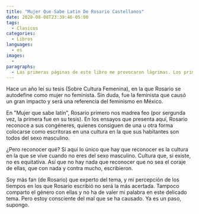 ```yaml
---
title: "Mujer Que Sabe Latin De Rosario Castellanos"
date: 2020-08-08T23:39:46-05:00
tags:
  - Clasicos
categories:
  - Libros
languages:
  - es
images:
  -
paragraphs:
  - Las primeras páginas de este libro me provocaron lágrimas. Los primeros ensayos del libro son la bofetada más dolorosa que me han dado, sí que dolió, ese dolor que hace un nudo en la garganta, que no te deja hablar y sientes que te asfixia.
---
```


Hace un año leí su tesis (Sobre Cultura Femenina), en la que Rosario se autodefine como mujer no feminista. Sin duda, fue la feminista que causó un gran impacto y será una referencia del feminismo en México.

En "Mujer que sabe latín", Rosario primero nos madrea feo (por sergunda vez, la primera fue en su tesis). En los ensayos que presenta aquí, Rosario reconoce a sus congéneres, quienes consiguen de una u otra forma colocarse como escritoras en una cultura en la que sus habitantes son todos del sexo masculino.

¿Pero reconocer qué? Si aquí lo único que hay que reconocer es la cultura en la que se vive cuando no eres del sexo masculino. Cultura que, si existe, no es equitativa. Así que no hay nada que reconocer que no sea el coraje de ellas, que con nada y contra mucho, escribieron.

Soy más fan (de Rosario) que experto del tema, y mi percepción de los tiempos en los que Rosario escribió no será la más acertada. Tampoco comparto el género con ellas y no ha de valer mi palabra en este delicado tema. Pero estoy consciente del mal que se ha causado. Ya es un paso, supongo.
